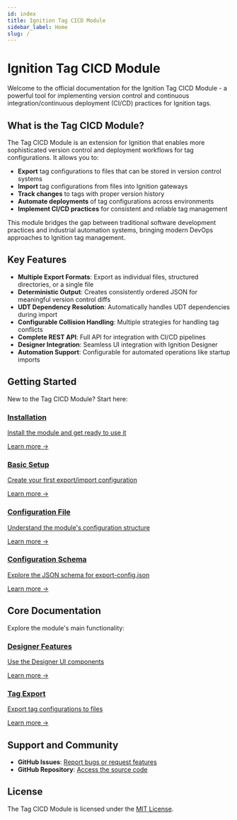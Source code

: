 ```yaml
---
id: index
title: Ignition Tag CICD Module
sidebar_label: Home
slug: /
---
```


# Ignition Tag CICD Module

Welcome to the official documentation for the Ignition Tag CICD Module - a powerful tool for implementing version control and continuous integration/continuous deployment (CI/CD) practices for Ignition tags.

## What is the Tag CICD Module?

The Tag CICD Module is an extension for Ignition that enables more sophisticated version control and deployment workflows for tag configurations. It allows you to:

- **Export** tag configurations to files that can be stored in version control systems
- **Import** tag configurations from files into Ignition gateways
- **Track changes** to tags with proper version history
- **Automate deployments** of tag configurations across environments
- **Implement CI/CD practices** for consistent and reliable tag management

This module bridges the gap between traditional software development practices and industrial automation systems, bringing modern DevOps approaches to Ignition tag management.

## Key Features

- **Multiple Export Formats**: Export as individual files, structured directories, or a single file
- **Deterministic Output**: Creates consistently ordered JSON for meaningful version control diffs
- **UDT Dependency Resolution**: Automatically handles UDT dependencies during import
- **Configurable Collision Handling**: Multiple strategies for handling tag conflicts
- **Complete REST API**: Full API for integration with CI/CD pipelines
- **Designer Integration**: Seamless UI integration with Ignition Designer
- **Automation Support**: Configurable for automated operations like startup imports

## Getting Started

New to the Tag CICD Module? Start here:

<div class="grid">
  <a href="getting-started/installation" class="card">
    <h3>Installation</h3>
    <p>Install the module and get ready to use it</p>
    <span>Learn more →</span>
  </a>
  <a href="getting-started/basic-setup" class="card">
    <h3>Basic Setup</h3>
    <p>Create your first export/import configuration</p>
    <span>Learn more →</span>
  </a>
  <a href="getting-started/configuration-file" class="card">
    <h3>Configuration File</h3>
    <p>Understand the module's configuration structure</p>
    <span>Learn more →</span>
  </a>
  <a href="getting-started/configuration-schema" class="card">
    <h3>Configuration Schema</h3>
    <p>Explore the JSON schema for export-config.json</p>
    <span>Learn more →</span>
  </a>
</div>

## Core Documentation

Explore the module's main functionality:

<div class="grid">
  <a href="designer/ui-components" class="card">
    <h3>Designer Features</h3>
    <p>Use the Designer UI components</p>
    <span>Learn more →</span>
  </a>
  <a href="tag-export/export-modes" class="card">
    <h3>Tag Export</h3>
    <p>Export tag configurations to files</p>
    <span>Learn more →</span>
  </a>
</div>

## Support and Community

- **GitHub Issues**: [Report bugs or request features](https://github.com/design-group/ignition-tag-cicd-module/issues)
- **GitHub Repository**: [Access the source code](https://github.com/design-group/ignition-tag-cicd-module)

## License

The Tag CICD Module is licensed under the [MIT License](https://github.com/design-group/ignition-tag-cicd-module/blob/master/LICENSE.txt).